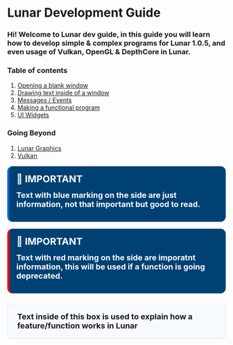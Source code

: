 # Lunar Development Guide
### Hi! Welcome to Lunar dev guide, in this guide you will learn how to develop simple & complex programs for Lunar 1.0.5, and even usage of Vulkan, OpenGL & DepthCore in Lunar.
### Table of contents
1. [Opening a blank window](introduction.md)
2. [Drawing text inside of a window](text.md)
3. [Messages / Events](msgevent.md)
4. [Making a functional program](function.md)
5. [UI Widgets](widgets.md)


### Going Beyond
1. [Lunar Graphics](lg.md)
1. [Vulkan](vk.md)

<div style="
    background-color:#004173;
    border-left: 5px solid #0066cc;
    color: #ffffff;
    border-radius: 12px;
    padding: 16px;
    margin: 16px 0;
    box-shadow: 0 2px 8px rgba(255, 255, 255, 0.1);
">
<span style="font-size:22px ; font-weight: bold;">🔷 IMPORTANT</span>

<span style="font-size:18px ; font-weight: bold;">Text with blue marking on the side are just information, not that important but good to read.</span>
</div>

<div style="
    background-color:#004173;
    border-left: 5px solid rgb(255, 0, 0);
    color: #ffffff;
    border-radius: 12px;
    padding: 16px;
    margin: 16px 0;
    box-shadow: 0 2px 8px rgba(255, 255, 255, 0.1);
">
<span style="font-size:22px ; font-weight: bold;">🔷 IMPORTANT</span>

<span style="font-size:18px ; font-weight: bold;">Text with red marking on the side are imporatnt information, this will be used if a function is going deprecated.</span>
</div>

<div style="
    background: rgba(247, 250, 252, 0.98);
    border: 1px solid #e2e8f0;
    border-radius: 8px;
    padding: 18px 22px;
    margin: 1.5rem 0;
    box-shadow: 0 1px 2px rgba(45, 55, 72, 0.05);
">
<span style="font-size:18px ; font-weight: bold;">Text inside of this box is used to explain how a feature/function works in Lunar</span>
</div>
